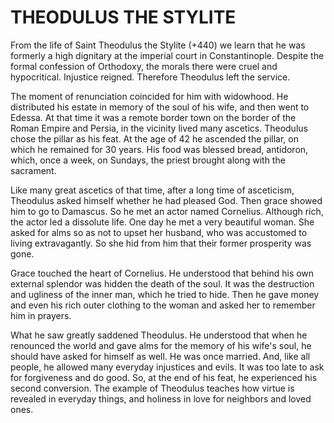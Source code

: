 # THEODULUS THE STYLITE

From the life of Saint Theodulus the Stylite (+440) we learn that he was formerly a high dignitary at the imperial court in Constantinople. Despite the formal confession of Orthodoxy, the morals there were cruel and hypocritical. Injustice reigned. Therefore Theodulus left the service.

The moment of renunciation coincided for him with widowhood. He distributed his estate in memory of the soul of his wife, and then went to Edessa. At that time it was a remote border town on the border of the Roman Empire and Persia, in the vicinity lived many ascetics. Theodulus chose the pillar as his feat. At the age of 42 he ascended the pillar, on which he remained for 30 years. His food was blessed bread, antidoron, which, once a week, on Sundays, the priest brought along with the sacrament.

Like many great ascetics of that time, after a long time of asceticism, Theodulus asked himself whether he had pleased God. Then grace showed him to go to Damascus. So he met an actor named Cornelius. Although rich, the actor led a dissolute life. One day he met a very beautiful woman. She asked for alms so as not to upset her husband, who was accustomed to living extravagantly. So she hid from him that their former prosperity was gone.

Grace touched the heart of Cornelius. He understood that behind his own external splendor was hidden the death of the soul. It was the destruction and ugliness of the inner man, which he tried to hide. Then he gave money and even his rich outer clothing to the woman and asked her to remember him in prayers.

What he saw greatly saddened Theodulus. He understood that when he renounced the world and gave alms for the memory of his wife's soul, he should have asked for himself as well. He was once married. And, like all people, he allowed many everyday injustices and evils. It was too late to ask for forgiveness and do good. So, at the end of his feat, he experienced his second conversion. The example of Theodulus teaches how virtue is revealed in everyday things, and holiness in love for neighbors and loved ones.

